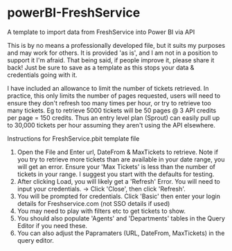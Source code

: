 # powerBI-FreshService
A template to import data from FreshService into Power BI via API

This is by no means a professionally developed file, but it suits my purposes and may work for others. It is provided 'as is', and I am not in a position to support it I'm afraid. That being said, if people improve it, please share it back! Just be sure to save as a template as this stops your data & credentials going with it.

I have included an allowance to limit the number of tickets retrieved. In practice, this only limits the number of pages requested, users will need to ensure they don't refresh too many times per hour, or try to retrieve too many tickets. Eg to retrieve 5000 tickets will be 50 pages @ 3 API credits per page = 150 credits. Thus an entry level plan (Sprout) can easily pull up to 30,000 tickets per hour assuming they aren't using the API elsewhere.

Instructions for FreshService.pbit template file

1. Open the File and Enter url, DateFrom & MaxTickets to retrieve. Note if you try to retrieve more tickets than are available in your date range, you will get an error. Ensure your 'Max Tickets' is less than the number of tickets in your range. I suggest you start with the defaults for testing.
2. After clicking Load, you will likely get a 'Refresh' Error. You will need to input your credentials. → Click 'Close', then click 'Refresh'.
3. You will be prompted for credentials. Click 'Basic' then enter your login details for Freshservice.com (not SSO details if used)
4. You may need to play with filters etc to get tickets to show.
5. You should also populate 'Agents' and 'Departments' tables in the Query Editor if you need these.
6. You can also adjust the Papramaters (URL, DateFrom, MaxTickets) in the query editor.
